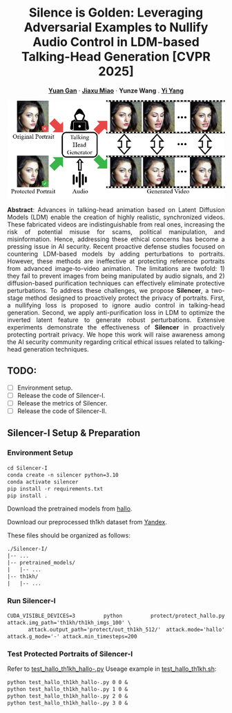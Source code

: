 <div align="center">
    
# Silence is Golden: Leveraging Adversarial Examples to Nullify Audio Control in LDM-based Talking-Head Generation [CVPR 2025]

<a href="https://yuangan.github.io/"><strong>Yuan Gan</strong></a>
·
<a href="https://scholar.google.com/citations?user=kQ-FWd8AAAAJ&hl=zh-CN&oi=ao"><strong>Jiaxu Miao</strong></a>
·
<a><strong>Yunze Wang</strong></a>
.
<a href="https://scholar.google.com/citations?user=RMSuNFwAAAAJ&hl=en"><strong>Yi Yang</strong></a>

<a href="https://github.com/yuangan/Silencer"><img src="./figures/intro.png" style="width: 1225px;"></a>

</div>
<div align="justify">

**Abstract**: Advances in talking-head animation based on Latent Diffusion Models (LDM) enable the creation of highly realistic, synchronized videos. These fabricated videos are indistinguishable from real ones, increasing the risk of potential misuse for scams, political manipulation, and misinformation. Hence, addressing these ethical concerns has become a pressing issue in AI security. Recent proactive defense studies focused on countering LDM-based models by adding perturbations to portraits. However, these methods are ineffective at protecting reference portraits from advanced image-to-video animation. The limitations are twofold: 1) they fail to prevent images from being manipulated by audio signals, and 2) diffusion-based purification techniques can effectively eliminate protective perturbations. To address these challenges, we propose **Silencer**, a two-stage method designed to proactively protect the privacy of portraits. First, a nullifying loss is proposed to ignore audio control in talking-head generation. Second, we apply anti-purification loss in LDM to optimize the inverted latent feature to generate robust perturbations. Extensive experiments demonstrate the effectiveness of **Silencer** in proactively protecting portrait privacy. We hope this work will raise awareness among the AI security community regarding critical ethical issues related to talking-head generation techniques.

## TODO:
- [ ] Environment setup.
- [ ] Release the code of Silencer-I.
- [ ] Release the metrics of Silencer.
- [ ] Release the code of Silencer-II.

## Silencer-I Setup & Preparation

### Environment Setup

```
cd Silencer-I
conda create -n silencer python=3.10
conda activate silencer
pip install -r requirements.txt
pip install .
```
Download the pretrained models from [hallo](https://github.com/fudan-generative-vision/hallo#-download-pretrained-models).

Download our preprocessed th1kh dataset from [Yandex](https://disk.yandex.com/d/OLe6c-cjGWiPgw).

These files should be organized as follows:
```
./Silencer-I/
|-- ...
|-- pretrained_models/
|   |-- ...
|-- th1kh/
|   |-- ...
```

### Run Silencer-I
```
CUDA_VISIBLE_DEVICES=3 python protect/protect_hallo.py attack.img_path='th1kh/th1kh_imgs_100' \
    attack.output_path='protect/out_th1kh_512/' attack.mode='hallo' attack.g_mode='-' attack.min_timesteps=200
```
### Test Protected Portraits of Silencer-I
Refer to [test_hallo_th1kh_hallo-.py](https://github.com/yuangan/Silencer/blob/main/Silencer-I/test_hallo_th1kh_hallo-.py)
Useage example in [test_hallo_th1kh.sh](https://github.com/yuangan/Silencer/blob/main/Silencer-I/test_hallo_th1kh.sh):
```
python test_hallo_th1kh_hallo-.py 0 0 &
python test_hallo_th1kh_hallo-.py 1 0 &
python test_hallo_th1kh_hallo-.py 2 0 &
python test_hallo_th1kh_hallo-.py 3 0 &
```

